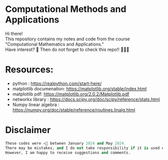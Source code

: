 # Computational Methods and Applications
Hi there!  
This repository contains my notes and code from the course "Computational Mathematics and Applications."  
Have interest? 🤔 Then do not forget to check this repo!! 🧑🏻‍🏫

# Resources:
- python : https://realpython.com/start-here/ <br/>
- matplotlib documenation: https://matplotlib.org/stable/index.html <br/>
- matplotlib pdf: https://matplotlib.org/2.0.2/Matplotlib.pdf <br/>
- networkx library : https://docs.scipy.org/doc/scipy/reference/stats.html <br/>
- Numpy linear algebra : https://numpy.org/doc/stable/reference/routines.linalg.html <br/>

# Disclaimer
```python
These codes were ✍🏻 between January 2024 and May 2024. 
There may be mistakes, and I do not take responsibility if it is used or copied. 
However, I am happy to receive suggestions and comments.
```
